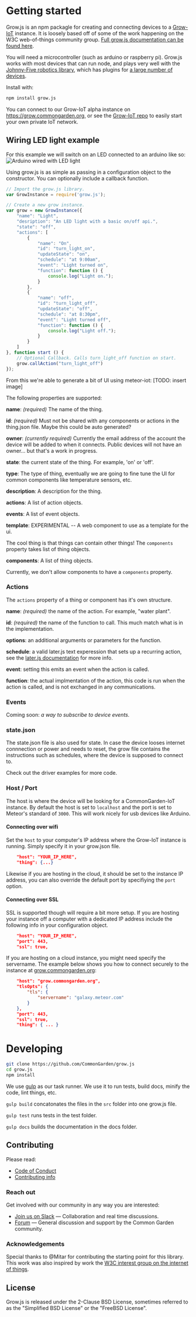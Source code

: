 # Getting started
Grow.js is an npm packagle for creating and connecting devices to a [Grow-IoT](https://github.com/CommonGarden/Grow-IoT) instance. It is loosely based off of some of the work happening on the W3C web-of-things community group. [Full grow.js documentation can be found here](http://commongarden.github.io/grow.js/).

You will need a microcontroller (such as arduino or raspberry pi). Grow.js works with most devices that can run node, and plays very well with the [Johnny-Five robotics library](http://johnny-five.io/), which has plugins for [a large number of devices](http://johnny-five.io/#platform-support).

Install with:

```bash
npm install grow.js
```

You can connect to our Grow-IoT alpha instance on https://grow.commongarden.org, or see the [Grow-IoT repo](https://github.com/CommonGarden/Grow-IoT) to easily start your own private IoT network. 

## Wiring LED light example
For this example we will switch on an LED connected to an arduino like so:
![Arduino wired with LED light](https://www.google.com/url?sa=i&rct=j&q=&esrc=s&source=images&cd=&cad=rja&uact=8&ved=0ahUKEwif68vOhK3MAhUTzGMKHYVDBQIQjRwIBw&url=https%3A%2F%2Fwww.safaribooksonline.com%2Fblog%2F2013%2F07%2F16%2Fjavascript-powered-arduino-with-johnny-five%2F&bvm=bv.120552933,d.cGc&psig=AFQjCNFDhgoZjnlZkQve5ppkzsCpmW3gGg&ust=1461785262945630)

Using grow.js is as simple as passing in a configuration object to the constructor. You can optionally include a callback function.

```javascript
// Import the grow.js library.
var GrowInstance = require('grow.js');

// Create a new grow instance.
var grow = new GrowInstance({
    "name": "Light",
    "desription": "An LED light with a basic on/off api.",
    "state": "off",
    "actions": [
        {
            "name": "On",
            "id": "turn_light_on",
            "updateState": "on",
            "schedule": "at 9:00am",
            "event": "Light turned on",
            "function": function () {
                console.log("Light on.");
            }
        },
        {
            "name": "off",
            "id": "turn_light_off",
            "updateState": "off",
            "schedule": "at 8:30pm",
            "event": "Light turned off",
            "function": function () {
                console.log("Light off.");
            }
        }
    ]
}, function start () {
    // Optional Callback. Calls turn_light_off function on start.
    grow.callAction("turn_light_off")
});
```

From this we're able to generate a bit of UI using meteor-iot: [TODO: insert image]

The following properties are supported:

**name**: *(required)* The name of the thing.

**id**: *(required)* Must not be shared with any components or actions in the thing.json file. Maybe this could be auto generated?

**owner**: *(currently required)* Currently the email address of the account the device will be added to when it connects. Public devices will not have an owner... but that's a work in progress.

**state**: the current state of the thing. For example, 'on' or 'off'.

**type**: The type of thing, eventually we are going to fine tune the UI for common components like temperature sensors, etc.

**description**: A description for the thing.

**actions**: A list of action objects.

**events**: A list of event objects.

**template**: EXPERIMENTAL -- A web component to use as a template for the ui.

The cool thing is that things can contain other things! The `components` property takes list of thing objects.

**components**: A list of thing objects.

Currently, we don't allow components to have a `components` property.

### Actions
The `actions` property of a thing or component has it's own structure.

**name**: *(required)* the name of the action. For example, "water plant".

**id**: *(required)* the name of the function to call. This much match what is in the implementation.

**options**: an additional arguments or parameters for the function.

**schedule**: a valid later.js text experession that sets up a recurring action, see the [later.js documentation](http://bunkat.github.io/later/) for more info.

**event**: setting this emits an event when the action is called.

**function**: the actual implmentation of the action, this code is run when the action is called, and is not exchanged in any communications.

### Events
Coming soon: *a way to subscribe to device events.*

### state.json

The state.json file is also used for state. In case the device looses internet connnection or power and needs to reset, the grow file contains the instructions such as schedules, where the device is supposed to connect to.

Check out the driver examples for more code.

### Host / Port
The host is where the device will be looking for a CommonGarden-IoT instance. By default the host is set to `localhost` and the port is set to Meteor's standard of `3000`. This will work nicely for usb devices like Arduino.

#### Connecting over wifi
Set the `host` to your computer's IP address where the Grow-IoT instance is running. Simply specify it in your grow.json file.

```json
    "host": "YOUR_IP_HERE",
    "thing": {...}
```

Likewise if you are hosting in the cloud, it should be set to the instance IP address, you can also override the default port by specifiying the `port` option.

#### Connecting over SSL
SSL is supported though will require a bit more setup. If you are hosting your instance off a computer with a dedicated IP address include the following info in your configuration object.

```json
    "host": "YOUR_IP_HERE",
    "port": 443,
    "ssl": true,
```

If you are hosting on a cloud instance, you might need specify the servername. The example below shows you how to connect securely to the instance at [grow.commongarden.org](https://grow.commongarden.org):

```json
    "host": "grow.commongarden.org",
    "tlsOpts": {
        "tls": {
            "servername": "galaxy.meteor.com"
        }
    },
    "port": 443,
    "ssl": true,
    "thing": { ... }
```

# Developing
```bash
git clone https://github.com/CommonGarden/grow.js
cd grow.js
npm install
```

We use [gulp](http://gulpjs.com/) as our task runner. We use it to run tests, build docs, minify the code, lint things, etc.

`gulp build` concatonates the files in the `src` folder into one grow.js file.

`gulp test` runs tests in the test folder.

`gulp docs` builds the documentation in the docs folder.


## Contributing

Please read:
* [Code of Conduct](https://github.com/CommonGarden/Organization/blob/master/code-of-conduct.md)
* [Contributing info](https://github.com/CommonGarden/Organization/blob/master/contributing.md)

### Reach out
Get involved with our community in any way you are interested:

* [Join us on Slack](http://slack.commongarden.org) — Collaboration and real time discussions.
* [Forum](http://forum.commongarden.org/) — General discussion and support by the Common Garden community.

### Acknowledgements
Special thanks to @Mitar for contributing the starting point for this library. This work was also inspired by work the [W3C interest group on the internet of things](https://github.com/w3c/web-of-things-framework).

## License
Grow.js is released under the 2-Clause BSD License, sometimes referred to as the "Simplified BSD License" or the "FreeBSD License".
